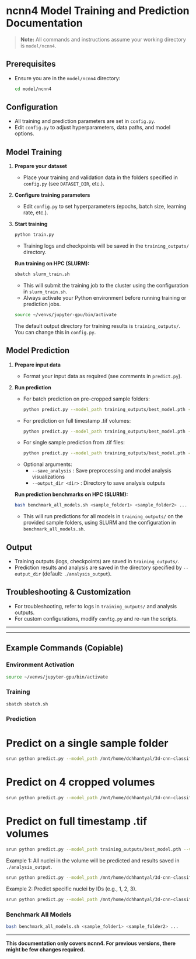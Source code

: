 # ncnn4 Model Training and Prediction Documentation

> **Note:** All commands and instructions assume your working directory is `model/ncnn4`.

## Prerequisites

-   Ensure you are in the `model/ncnn4` directory:
    ```bash
    cd model/ncnn4
    ```

## Configuration

-   All training and prediction parameters are set in `config.py`.
-   Edit `config.py` to adjust hyperparameters, data paths, and model options.

## Model Training

1. **Prepare your dataset**

    - Place your training and validation data in the folders specified in `config.py` (see `DATASET_DIR`, etc.).

2. **Configure training parameters**

    - Edit `config.py` to set hyperparameters (epochs, batch size, learning rate, etc.).

3. **Start training**

    ```bash
    python train.py
    ```

    - Training logs and checkpoints will be saved in the `training_outputs/` directory.

    **Run training on HPC (SLURM):**

    ```bash
    sbatch slurm_train.sh
    ```

    - This will submit the training job to the cluster using the configuration in `slurm_train.sh`.
    - Always activate your Python environment before running training or prediction jobs.

    ```bash
    source ~/venvs/jupyter-gpu/bin/activate
    ```

    The default output directory for training results is `training_outputs/`. You can change this in `config.py`.

## Model Prediction

1. **Prepare input data**

    - Format your input data as required (see comments in `predict.py`).

2. **Run prediction**

    - For batch prediction on pre-cropped sample folders:
        ```bash
        python predict.py --model_path training_outputs/best_model.pth --folder_path <sample_folder1> <sample_folder2> ...
        ```
    - For prediction on full timestamp .tif volumes:
        ```bash
        python predict.py --model_path training_outputs/best_model.pth --volumes <t-1.tif> <t.tif> <t+1.tif> <mask.tif> --full_timestamp [--nuclei_ids 1,2,3]
        ```
    - For single sample prediction from .tif files:
        ```bash
        python predict.py --model_path training_outputs/best_model.pth --volumes <t-1.tif> <t.tif> <t+1.tif> <mask.tif>
        ```
    - Optional arguments:
        - `--save_analysis` : Save preprocessing and model analysis visualizations
        - `--output_dir <dir>` : Directory to save analysis outputs

    **Run prediction benchmarks on HPC (SLURM):**

    ```bash
    bash benchmark_all_models.sh <sample_folder1> <sample_folder2> ...
    ```

    - This will run predictions for all models in `training_outputs/` on the provided sample folders, using SLURM and the configuration in `benchmark_all_models.sh`.

## Output

-   Training outputs (logs, checkpoints) are saved in `training_outputs/`.
-   Prediction results and analysis are saved in the directory specified by `--output_dir` (default: `./analysis_output`).

## Troubleshooting & Customization

-   For troubleshooting, refer to logs in `training_outputs/` and analysis outputs.
-   For custom configurations, modify `config.py` and re-run the scripts.

---

---

## Example Commands (Copiable)

### Environment Activation

```bash
source ~/venvs/jupyter-gpu/bin/activate
```

### Training

```bash
sbatch sbatch.sh
```

### Prediction

# Predict on a single sample folder

```bash
srun python predict.py --model_path /mnt/home/dchhantyal/3d-cnn-classification/model/ncnn4/training_outputs/no-aug/best_model.pth --folder_path /mnt/home/dchhantyal/3d-cnn-classification/data/nuclei_state_dataset/v3/mitotic/230212_stack6_frame_065_nucleus_018_count_17
```

# Predict on 4 cropped volumes

```bash
srun python predict.py --model_path /mnt/home/dchhantyal/3d-cnn-classification/model/ncnn4/training_outputs/no-aug/best_model.pth --volumes /mnt/home/dchhantyal/3d-cnn-classification/data/nuclei_state_dataset/v3/mitotic/230212_stack6_frame_027_nucleus_014_count_16/t-1/raw_cropped.tif /mnt/home/dchhantyal/3d-cnn-classification/data/nuclei_state_dataset/v3/mitotic/230212_stack6_frame_027_nucleus_014_count_16/t/raw_cropped.tif /mnt/home/dchhantyal/3d-cnn-classification/data/nuclei_state_dataset/v3/mitotic/230212_stack6_frame_027_nucleus_014_count_16/t+1/raw_cropped.tif /mnt/home/dchhantyal/3d-cnn-classification/data/nuclei_state_dataset/v3/mitotic/230212_stack6_frame_027_nucleus_014_count_16/t/binary_label_cropped.tif -v
```

# Predict on full timestamp .tif volumes

```bash
srun python predict.py --model_path training_outputs/best_model.pth --volumes <t-1.tif> <t.tif> <t+1.tif> <mask.tif> --full_timestamp [--nuclei_ids 1,2,3]
```

Example 1: All nuclei in the volume will be predicted and results saved in `./analysis_output`.

```bash
srun python predict.py --model_path /mnt/home/dchhantyal/3d-cnn-classification/model/ncnn4/training_outputs/no-aug/best_model.pth --volumes /mnt/home/dchhantyal/3d-cnn-classification/raw-data/230212_stack6/registered_images/nuclei_reg8_29.tif /mnt/home/dchhantyal/3d-cnn-classification/raw-data/230212_stack6/registered_images/nuclei_reg8_30.tif /mnt/home/dchhantyal/3d-cnn-classification/raw-data/230212_stack6/registered_images/nuclei_reg8_31.tif /mnt/home/dchhantyal/3d-cnn-classification/raw-data/230212_stack6/registered_label_images/label_reg8_30.tif --full_timestamp
```

Example 2: Predict specific nuclei by IDs (e.g., 1, 2, 3).

```bash
srun python predict.py --model_path /mnt/home/dchhantyal/3d-cnn-classification/model/ncnn4/training_outputs/no-aug/best_model.pth --volumes /mnt/home/dchhantyal/3d-cnn-classification/raw-data/230212_stack6/registered_images/nuclei_reg8_29.tif /mnt/home/dchhantyal/3d-cnn-classification/raw-data/230212_stack6/registered_images/nuclei_reg8_30.tif /mnt/home/dchhantyal/3d-cnn-classification/raw-data/230212_stack6/registered_images/nuclei_reg8_31.tif /mnt/home/dchhantyal/3d-cnn-classification/raw-data/230212_stack6/registered_label_images/label_reg8_30.tif --full_timestamp --nuclei_ids "16,17"
```

### Benchmark All Models

```bash
bash benchmark_all_models.sh <sample_folder1> <sample_folder2> ...
```

---

**This documentation only covers ncnn4. For previous versions, there might be few changes required.**

